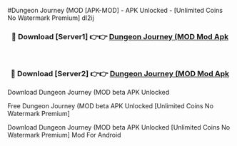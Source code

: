 #Dungeon Journey (MOD [APK-MOD] - APK Unlocked - [Unlimited Coins No Watermark Premium] dl2ij



<div align="center">

<h3>🔴 Download [Server1] 👉👉 <a href="https://momento.my/?title=Dungeon_Journey_(MOD">Dungeon Journey (MOD Mod Apk</a></h3><br>

<h3>🔴 Download [Server2] 👉👉 <a href="https://momento.my/?title=Dungeon_Journey_(MOD">Dungeon Journey (MOD Mod Apk</a></h3>
</div>



Download Dungeon Journey (MOD beta APK Unlocked

Free Dungeon Journey (MOD beta APK Unlocked [Unlimited Coins No Watermark Premium]

Download Dungeon Journey (MOD beta APK Unlocked [Unlimited Coins No Watermark Premium] Mod For Android
